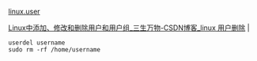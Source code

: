 [linux.user](home.md)

<a href="https://blog.csdn.net/GMingZhou/article/details/78706439" target="_blank">Linux中添加、修改和删除用户和用户组_三生万物-CSDN博客_linux 用户删除</a>  |  <br>  

```
userdel username
sudo rm -rf /home/username

```

